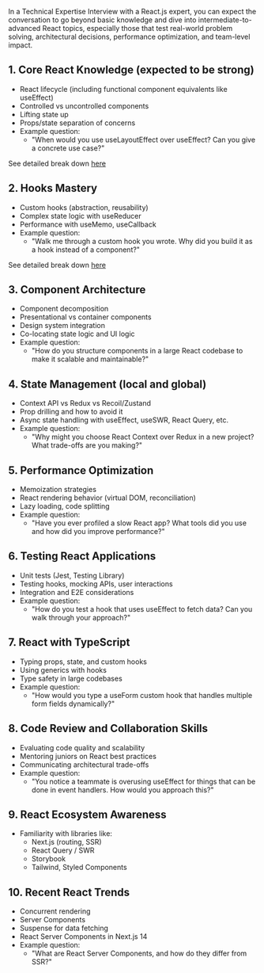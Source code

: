 In a Technical Expertise Interview with a React.js expert, you can expect the conversation to go beyond basic knowledge and dive into intermediate-to-advanced React topics, especially those that test real-world problem solving, architectural decisions, performance optimization, and team-level impact.

## 1. Core React Knowledge (expected to be strong)
* React lifecycle (including functional component equivalents like useEffect)
* Controlled vs uncontrolled components
* Lifting state up
* Props/state separation of concerns
* Example question:
  * "When would you use useLayoutEffect over useEffect? Can you give a concrete use case?"

See detailed break down [here](1.CORE.MD)

## 2. Hooks Mastery
* Custom hooks (abstraction, reusability)
* Complex state logic with useReducer
* Performance with useMemo, useCallback
* Example question:
  * "Walk me through a custom hook you wrote. Why did you build it as a hook instead of a component?"

See detailed break down [here](2.Hooks.MD)

## 3. Component Architecture
* Component decomposition
* Presentational vs container components
* Design system integration
* Co-locating state logic and UI logic
* Example question:
  * "How do you structure components in a large React codebase to make it scalable and maintainable?"

## 4. State Management (local and global)
* Context API vs Redux vs Recoil/Zustand
* Prop drilling and how to avoid it
* Async state handling with useEffect, useSWR, React Query, etc.
* Example question:
  * "Why might you choose React Context over Redux in a new project? What trade-offs are you making?"

## 5. Performance Optimization
* Memoization strategies
* React rendering behavior (virtual DOM, reconciliation)
* Lazy loading, code splitting
* Example question:
  * "Have you ever profiled a slow React app? What tools did you use and how did you improve performance?"

## 6. Testing React Applications
* Unit tests (Jest, Testing Library)
* Testing hooks, mocking APIs, user interactions
* Integration and E2E considerations
* Example question:
  * "How do you test a hook that uses useEffect to fetch data? Can you walk through your approach?"

## 7. React with TypeScript
* Typing props, state, and custom hooks
* Using generics with hooks
* Type safety in large codebases
* Example question:
  * "How would you type a useForm custom hook that handles multiple form fields dynamically?"

## 8. Code Review and Collaboration Skills
* Evaluating code quality and scalability
* Mentoring juniors on React best practices
* Communicating architectural trade-offs
* Example question:
  * "You notice a teammate is overusing useEffect for things that can be done in event handlers. How would you approach this?"

## 9. React Ecosystem Awareness
* Familiarity with libraries like:
  * Next.js (routing, SSR)
  * React Query / SWR
  * Storybook
  * Tailwind, Styled Components

## 10. Recent React Trends
* Concurrent rendering
* Server Components
* Suspense for data fetching
* React Server Components in Next.js 14
* Example question:
  * "What are React Server Components, and how do they differ from SSR?"